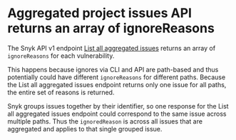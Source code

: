 # Aggregated project issues API returns an array of ignoreReasons

The Snyk API v1 endpoint [List all aggregated issues](https://snyk.docs.apiary.io/#reference/projects/aggregated-project-issues/list-all-aggregated-issues) returns an array of `ignoreReasons` for each vulnerability.

This happens because ignores via CLI and API are path-based and thus potentially could have different `ignoreReasons` for different paths. Because the List all aggregated issues endpoint returns only one issue for all paths, the entire set of reasons is returned.

Snyk groups issues together by their identifier, so one response for the List all aggregated issues endpoint could correspond to the same issue across multiple paths. Thus the `ignoredReason` is across all issues that are aggregated and applies to that single grouped issue.
